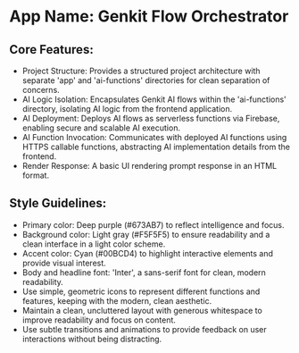# **App Name**: Genkit Flow Orchestrator

## Core Features:

- Project Structure: Provides a structured project architecture with separate 'app' and 'ai-functions' directories for clean separation of concerns.
- AI Logic Isolation: Encapsulates Genkit AI flows within the 'ai-functions' directory, isolating AI logic from the frontend application.
- AI Deployment: Deploys AI flows as serverless functions via Firebase, enabling secure and scalable AI execution.
- AI Function Invocation: Communicates with deployed AI functions using HTTPS callable functions, abstracting AI implementation details from the frontend.
- Render Response: A basic UI rendering prompt response in an HTML format.

## Style Guidelines:

- Primary color: Deep purple (#673AB7) to reflect intelligence and focus.
- Background color: Light gray (#F5F5F5) to ensure readability and a clean interface in a light color scheme.
- Accent color: Cyan (#00BCD4) to highlight interactive elements and provide visual interest.
- Body and headline font: 'Inter', a sans-serif font for clean, modern readability.
- Use simple, geometric icons to represent different functions and features, keeping with the modern, clean aesthetic.
- Maintain a clean, uncluttered layout with generous whitespace to improve readability and focus on content.
- Use subtle transitions and animations to provide feedback on user interactions without being distracting.